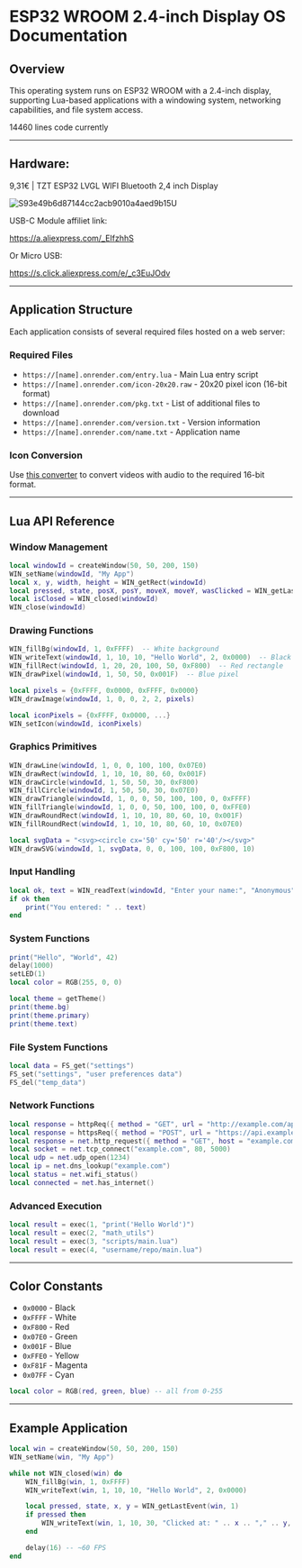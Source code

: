 # ESP32 WROOM 2.4-inch Display OS Documentation

## Overview

This operating system runs on ESP32 WROOM with a 2.4-inch display, supporting Lua-based applications with a windowing system, networking capabilities, and file system access.

14460 lines code currently

---

## Hardware:

9,31€ | TZT ESP32 LVGL WIFI Bluetooth
2,4 inch Display

![S93e49b6d87144cc2acb9010a4aed9b15U](https://github.com/user-attachments/assets/fe693c9f-bcbf-4e8a-81d9-8b3fac056d96)

USB-C Module affiliet link:

https://a.aliexpress.com/_EIfzhhS

Or Micro USB:

https://s.click.aliexpress.com/e/_c3EuJOdv

---

## Application Structure

Each application consists of several required files hosted on a web server:

### Required Files

- `https://[name].onrender.com/entry.lua` - Main Lua entry script
- `https://[name].onrender.com/icon-20x20.raw` - 20x20 pixel icon (16-bit format)
- `https://[name].onrender.com/pkg.txt` - List of additional files to download
- `https://[name].onrender.com/version.txt` - Version information
- `https://[name].onrender.com/name.txt` - Application name

### Icon Conversion

Use [this converter](https://manuelwestermeier.github.io/to-16-bit/video-audio) to convert videos with audio to the required 16-bit format.

<!-- Use [this converter](https://manuelwestermeier.github.io/to-16-bit/image) to convert images to the required 16-bit RAW format. -->

<!-- Use [this converter](https://manuelwestermeier.github.io/to-16-bit/video) to convert videos to the required 16-bit RAW format. -->

<!-- Use [this converter](https://manuelwestermeier.github.io/to-16-bit/audio) to convert audio to the required RAW format. -->

---

## Lua API Reference

### Window Management

```lua
local windowId = createWindow(50, 50, 200, 150)
WIN_setName(windowId, "My App")
local x, y, width, height = WIN_getRect(windowId)
local pressed, state, posX, posY, moveX, moveY, wasClicked = WIN_getLastEvent(windowId, 1)
local isClosed = WIN_closed(windowId)
WIN_close(windowId)
```

### Drawing Functions

```lua
WIN_fillBg(windowId, 1, 0xFFFF)  -- White background
WIN_writeText(windowId, 1, 10, 10, "Hello World", 2, 0x0000)  -- Black text
WIN_fillRect(windowId, 1, 20, 20, 100, 50, 0xF800)  -- Red rectangle
WIN_drawPixel(windowId, 1, 50, 50, 0x001F)  -- Blue pixel

local pixels = {0xFFFF, 0x0000, 0xFFFF, 0x0000}
WIN_drawImage(windowId, 1, 0, 0, 2, 2, pixels)

local iconPixels = {0xFFFF, 0x0000, ...}
WIN_setIcon(windowId, iconPixels)
```

### Graphics Primitives

```lua
WIN_drawLine(windowId, 1, 0, 0, 100, 100, 0x07E0)
WIN_drawRect(windowId, 1, 10, 10, 80, 60, 0x001F)
WIN_drawCircle(windowId, 1, 50, 50, 30, 0xF800)
WIN_fillCircle(windowId, 1, 50, 50, 30, 0x07E0)
WIN_drawTriangle(windowId, 1, 0, 0, 50, 100, 100, 0, 0xFFFF)
WIN_fillTriangle(windowId, 1, 0, 0, 50, 100, 100, 0, 0xFFE0)
WIN_drawRoundRect(windowId, 1, 10, 10, 80, 60, 10, 0x001F)
WIN_fillRoundRect(windowId, 1, 10, 10, 80, 60, 10, 0x07E0)

local svgData = "<svg><circle cx='50' cy='50' r='40'/></svg>"
WIN_drawSVG(windowId, 1, svgData, 0, 0, 100, 100, 0xF800, 10)
```

### Input Handling

```lua
local ok, text = WIN_readText(windowId, "Enter your name:", "Anonymous")
if ok then
    print("You entered: " .. text)
end
```

### System Functions

```lua
print("Hello", "World", 42)
delay(1000)
setLED(1)
local color = RGB(255, 0, 0)

local theme = getTheme()
print(theme.bg)
print(theme.primary)
print(theme.text)
```

### File System Functions

```lua
local data = FS_get("settings")
FS_set("settings", "user preferences data")
FS_del("temp_data")
```

### Network Functions

```lua
local response = httpReq({ method = "GET", url = "http://example.com/api" })
local response = httpsReq({ method = "POST", url = "https://api.example.com/data", body = '{"key":"value"}' })
local response = net.http_request({ method = "GET", host = "example.com", path = "/api", timeout_ms = 5000 })
local socket = net.tcp_connect("example.com", 80, 5000)
local udp = net.udp_open(1234)
local ip = net.dns_lookup("example.com")
local status = net.wifi_status()
local connected = net.has_internet()
```

### Advanced Execution

```lua
local result = exec(1, "print('Hello World')")
local result = exec(2, "math_utils")
local result = exec(3, "scripts/main.lua")
local result = exec(4, "username/repo/main.lua")
```

---

## Color Constants

- `0x0000` - Black
- `0xFFFF` - White
- `0xF800` - Red
- `0x07E0` - Green
- `0x001F` - Blue
- `0xFFE0` - Yellow
- `0xF81F` - Magenta
- `0x07FF` - Cyan

```lua
local color = RGB(red, green, blue) -- all from 0-255
```

---

## Example Application

```lua
local win = createWindow(50, 50, 200, 150)
WIN_setName(win, "My App")

while not WIN_closed(win) do
    WIN_fillBg(win, 1, 0xFFFF)
    WIN_writeText(win, 1, 10, 10, "Hello World", 2, 0x0000)

    local pressed, state, x, y = WIN_getLastEvent(win, 1)
    if pressed then
        WIN_writeText(win, 1, 10, 30, "Clicked at: " .. x .. "," .. y, 1, 0xF800)
    end

    delay(16) -- ~60 FPS
end
```
